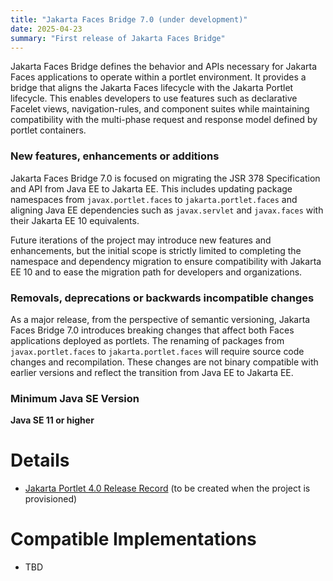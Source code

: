 ```yaml
---
title: "Jakarta Faces Bridge 7.0 (under development)"
date: 2025-04-23
summary: "First release of Jakarta Faces Bridge"
---
```


Jakarta Faces Bridge defines the behavior and APIs necessary for Jakarta Faces applications to operate within a portlet environment. It provides a bridge that aligns the Jakarta Faces lifecycle with the Jakarta Portlet lifecycle. This enables developers to use features such as declarative Facelet views, navigation-rules, and component suites while maintaining compatibility with the multi-phase request and response model defined by portlet containers.

### New features, enhancements or additions

Jakarta Faces Bridge 7.0 is focused on migrating the JSR 378 Specification and API from Java EE to Jakarta EE. This includes updating package namespaces from `javax.portlet.faces` to `jakarta.portlet.faces` and aligning Java EE dependencies such as `javax.servlet` and `javax.faces` with their Jakarta EE 10 equivalents.

Future iterations of the project may introduce new features and enhancements, but the initial scope is strictly limited to completing the namespace and dependency migration to ensure compatibility with Jakarta EE 10 and to ease the migration path for developers and organizations.

### Removals, deprecations or backwards incompatible changes

As a major release, from the perspective of semantic versioning, Jakarta Faces Bridge 7.0 introduces breaking changes that affect both Faces applications deployed as portlets. The renaming of packages from `javax.portlet.faces` to `jakarta.portlet.faces` will require source code changes and recompilation. These changes are not binary compatible with earlier versions and reflect the transition from Java EE to Jakarta EE.

### Minimum Java SE Version

**Java SE 11 or higher**

# Details

* [Jakarta Portlet 4.0 Release Record](https://projects.eclipse.org/projects/ee4j.faces-bridge/releases/7.0) (to be created when the project is provisioned)

# Compatible Implementations
* TBD
